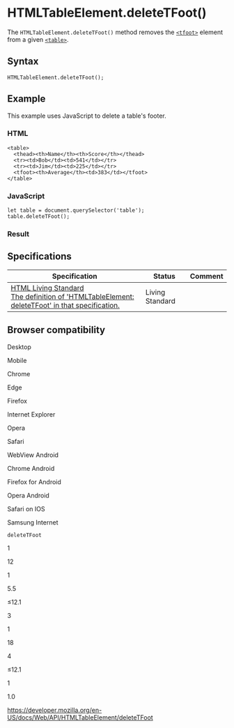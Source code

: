 # HTMLTableElement.deleteTFoot()

The `HTMLTableElement.deleteTFoot()` method removes the [`<tfoot>`](https://developer.mozilla.org/en-US/docs/Web/HTML/Element/tfoot) element from a given [`<table>`](https://developer.mozilla.org/en-US/docs/Web/HTML/Element/table).

## Syntax

    HTMLTableElement.deleteTFoot();

## Example

This example uses JavaScript to delete a table's footer.

### HTML

    <table>
      <thead><th>Name</th><th>Score</th></thead>
      <tr><td>Bob</td><td>541</td></tr>
      <tr><td>Jim</td><td>225</td></tr>
      <tfoot><th>Average</th><td>383</td></tfoot>
    </table>

### JavaScript

    let table = document.querySelector('table');
    table.deleteTFoot();

### Result

## Specifications

<table><thead><tr class="header"><th>Specification</th><th>Status</th><th>Comment</th></tr></thead><tbody><tr class="odd"><td><a href="https://html.spec.whatwg.org/multipage/#dom-table-deletetfoot">HTML Living Standard<br />
<span class="small">The definition of 'HTMLTableElement: deleteTFoot' in that specification.</span></a></td><td><span class="spec-living">Living Standard</span></td><td></td></tr></tbody></table>

## Browser compatibility

Desktop

Mobile

Chrome

Edge

Firefox

Internet Explorer

Opera

Safari

WebView Android

Chrome Android

Firefox for Android

Opera Android

Safari on IOS

Samsung Internet

`deleteTFoot`

1

12

1

5.5

≤12.1

3

1

18

4

≤12.1

1

1.0

<a href="https://developer.mozilla.org/en-US/docs/Web/API/HTMLTableElement/deleteTFoot" class="_attribution-link">https://developer.mozilla.org/en-US/docs/Web/API/HTMLTableElement/deleteTFoot</a>
